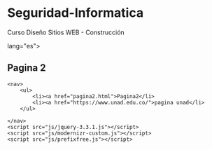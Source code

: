 # Seguridad-Informatica
Curso Diseño Sitios WEB - Construcción
<html> lang="es">

<head>
	<title>Seguridad Informatica - Pagina 2</title>
	<link rel="stylesheet" href="css/normalize.css">
</head>
<body>
 	<h2>Pagina 2</h2>
 	
 	<nav>
 		<ul>
 			<li><a href="pagina2.html">Pagina2</li>
 			<li><a href="https://www.unad.edu.co/">pagina unad</li>
 		</ul>

 	</nav>
	<script src="js/jquery-3.3.1.js"></script> 
	<script src="js/modernizr-custom.js"></script>
	<script src="js/prefixfree.js"></script>

</body>
</html>
